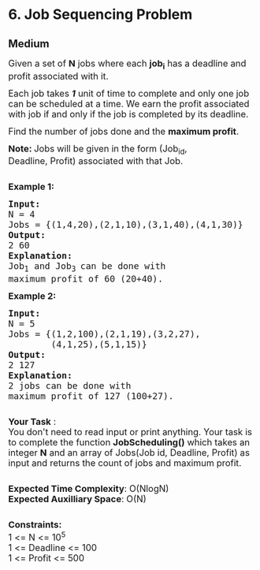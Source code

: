 # 6. Job Sequencing Problem
## Medium 
<div class="problem-statement">
                <p></p><p><span style="font-size:18px">Given a set of <strong>N</strong> jobs where each <strong>job<sub>i</sub></strong>&nbsp;has a deadline and profit associated with it. </span></p>

<p><span style="font-size:18px">Each job takes <strong><em>1</em></strong> unit of time to complete and only one job can be scheduled at a time. We earn the profit associated with job if and only if the job is completed by its deadline. </span></p>

<p><span style="font-size:18px">Find the number of jobs done and the&nbsp;<strong>maximum profit</strong>.</span></p>

<p><strong><span style="font-size:18px">Note: </span></strong><span style="font-size:18px">J</span><span style="font-size:18px">obs will be given in the form (Job<sub>id</sub>, Deadline,&nbsp;Profit) associated with that Job.</span></p>

<p><br>
<strong><span style="font-size:18px">Example 1:</span></strong></p>

<pre><strong><span style="font-size:18px">Input:
</span></strong><span style="font-size:18px">N = 4
Jobs = {(1,4,20),(2,1,10),(3,1,40),(4,1,30)}
<strong>Output:
</strong>2 60<strong>
Explanation:
</strong>Job<sub>1</sub>&nbsp;and Job<sub>3 </sub>can be done with
maximum profit of 60 (20+40).</span>
</pre>

<p><strong><span style="font-size:18px">Example 2:</span></strong></p>

<pre><strong><span style="font-size:18px">Input:
</span></strong><span style="font-size:18px">N = 5
Jobs = {(1,2,100),(2,1,19),(3,2,27),
&nbsp;       (4,1,25),(5,1,15)}
<strong>Output:
</strong>2 127<strong>
Explanation:
</strong>2 jobs can be done with
maximum profit of 127 (100+27).</span></pre>

<p><br>
<span style="font-size:18px"><strong>Your Task</strong> :<br>
You don't need to read input or print anything. Your task is to complete the function <strong>JobScheduling()</strong> which takes an integer <strong>N</strong> and an array of Jobs(Job id, Deadline,&nbsp;Profit) as input and returns the count of jobs and maximum profit.</span></p>

<p><br>
<span style="font-size:18px"><strong>Expected Time Complexity</strong>: O(NlogN)<br>
<strong>Expected Auxilliary Space</strong>: O(N)</span></p>

<p><br>
<span style="font-size:18px"><strong>Constraints:</strong><br>
1 &lt;= N &lt;= 10<sup>5</sup><br>
1 &lt;= Deadline &lt;= 100<br>
1 &lt;= Profit &lt;= 500</span></p>
 <p></p>
            </div>
